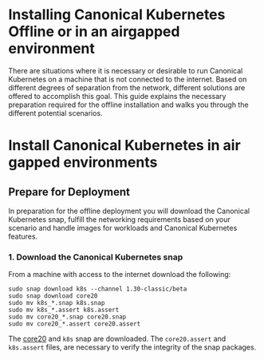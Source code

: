# Installing Canonical Kubernetes Offline or in an airgapped environment

There are situations where it is necessary or desirable to run Canonical Kubernetes on a
machine that is not connected to the internet. 
Based on different degrees of separation from the network, different solutions are offered to accomplish this goal.
This guide explains the necessary preparation required for the offline installation and walks you through the different potential scenarios.

# Install Canonical Kubernetes in air gapped environments

## Prepare for Deployment

In preparation for the offline deployment you will download the Canonical Kubernetes snap, fulfill the networking requirements based on your scenario and handle images for workloads and Canonical Kubernetes features.

### 1. Download the Canonical Kubernetes snap

From a machine with access to the internet download the following:
```
sudo snap download k8s --channel 1.30-classic/beta
sudo snap download core20
sudo mv k8s_*.snap k8s.snap
sudo mv k8s_*.assert k8s.assert
sudo mv core20_*.snap core20.snap
sudo mv core20_*.assert core20.assert
```

The [core20][Core20] and `k8s` snap are downloaded. The `core20.assert` and `k8s.assert` files, are necessary to verify the integrity of the snap packages.

```{note} Update the version of k8s by adjusting the channel parameter. Find the version you desire in the [snapstore][snapstore].
```




<!-- LINKS -->

[Getting started]: getting-started
[Core20]: https://canonical.com/blog/ubuntu-core-20-secures-linux-for-iot
[snapstore]: https://snapcraft.io/k8s